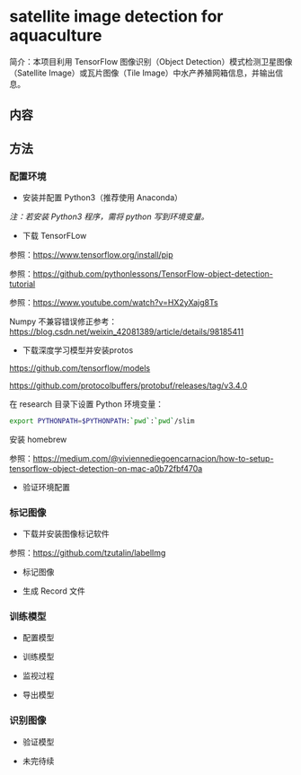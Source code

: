 # satellite image detection for aquaculture

简介：本项目利用 TensorFlow 图像识别（Object Detection）模式检测卫星图像（Satellite Image）或瓦片图像（Tile Image）中水产养殖网箱信息，并输出信息。

## 内容

## 方法

### 配置环境

* 安装并配置 Python3（推荐使用 Anaconda）

*注：若安装 Python3 程序，需将 python 写到环境变量。*

* 下载 TensorFLow

参照：https://www.tensorflow.org/install/pip

参照：https://github.com/pythonlessons/TensorFlow-object-detection-tutorial

参照：https://www.youtube.com/watch?v=HX2yXajg8Ts

Numpy 不兼容错误修正参考：https://blog.csdn.net/weixin_42081389/article/details/98185411

* 下载深度学习模型并安装protos

https://github.com/tensorflow/models

https://github.com/protocolbuffers/protobuf/releases/tag/v3.4.0

在 research 目录下设置 Python 环境变量：
~~~bash
export PYTHONPATH=$PYTHONPATH:`pwd`:`pwd`/slim
~~~

安装 homebrew

参照：https://medium.com/@viviennediegoencarnacion/how-to-setup-tensorflow-object-detection-on-mac-a0b72fbf470a

* 验证环境配置

### 标记图像

* 下载并安装图像标记软件

 参照：https://github.com/tzutalin/labelImg

* 标记图像

* 生成 Record 文件

### 训练模型

* 配置模型

* 训练模型

* 监视过程

* 导出模型

### 识别图像

* 验证模型

* 未完待续
 
